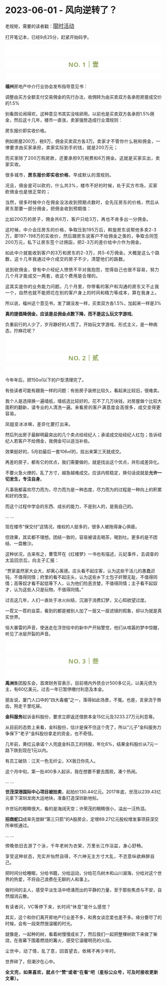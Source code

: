 # 2023-06-01 - 风向逆转了？

<p style="visibility: visible;">老规矩，需要的读者戳：<a class="weapp_text_link js_weapp_entry wx_tap_link js_wx_tap_highlight" style="font-size: 17px; visibility: visible;" data-miniprogram-appid="wx2e9d304ca0c18079" data-miniprogram-path="pages/home/dashboard/index" data-miniprogram-nickname="天叙小馆" href="" data-miniprogram-type="text" data-miniprogram-servicetype="">限时活动</a></p><p style="visibility: visible;">打开笔记本，已经9点25分，赶紧开始码字。</p><p style="outline: 0px;font-family: system-ui, -apple-system, BlinkMacSystemFont, &quot;Helvetica Neue&quot;, &quot;PingFang SC&quot;, &quot;Hiragino Sans GB&quot;, &quot;Microsoft YaHei UI&quot;, &quot;Microsoft YaHei&quot;, Arial, sans-serif;letter-spacing: 0.544px;white-space: normal;background-color: rgb(255, 255, 255);visibility: visible;"><br style="outline: 0px;visibility: visible;"><br style="outline: 0px;visibility: visible;"></p><p style="outline: 0px;letter-spacing: 0.544px;white-space: normal;color: rgb(34, 34, 34);font-family: -apple-system-font, system-ui, &quot;Helvetica Neue&quot;, &quot;PingFang SC&quot;, &quot;Hiragino Sans GB&quot;, &quot;Microsoft YaHei UI&quot;, &quot;Microsoft YaHei&quot;, Arial, sans-serif;background-color: rgb(255, 255, 255);text-align: center;visibility: visible;"><span style="outline: 0px;font-weight: bold;line-height: 25px;color: rgb(149, 169, 103);font-size: 20px;visibility: visible;">NO. 1｜壹</span></p><p style="outline: 0px;letter-spacing: 0.544px;white-space: normal;color: rgb(34, 34, 34);font-family: -apple-system-font, system-ui, &quot;Helvetica Neue&quot;, &quot;PingFang SC&quot;, &quot;Hiragino Sans GB&quot;, &quot;Microsoft YaHei UI&quot;, &quot;Microsoft YaHei&quot;, Arial, sans-serif;background-color: rgb(255, 255, 255);text-align: center;visibility: visible;"><br style="outline: 0px;visibility: visible;"></p><p style="visibility: visible;"><strong style="visibility: visible;">福州</strong>房地产中介行业协会发布指导意见书：<br style="visibility: visible;"></p><p style="visibility: visible;">调整由买方全额支付交易佣金的先行办法，收佣转为由买卖双方各承担房屋成交价的1.5%</p><p style="visibility: visible;">别看舆论闹得欢，这种意见书其实没啥卵用。以前也是买卖双方各承担1.5%佣金，然后这十几年，楼市一直涨，卖家强势造成行业潜规则：</p><p style="visibility: visible;">房东报价即实收价格。<br style="visibility: visible;"></p><p style="visibility: visible;">例如房屋200万，税9万，佣金买卖双方各3万。<span style="letter-spacing: 0.578px; visibility: visible;">卖家才不管你什么税和佣金，一律要求</span><span style="letter-spacing: 0.578px; visibility: visible;">由买家承担，卖家实际到手的钱，就是200万元；</span></p><p style="visibility: visible;"><span style="letter-spacing: 0.578px; visibility: visible;">而买家除了200万购房款，还要承担9万税费和6万佣金。这就是买家实出，卖家实收。</span></p><p style="visibility: visible;"><span style="letter-spacing: 0.578px; visibility: visible;">很多城市，<strong style="visibility: visible;">房东报价即实收价格</strong>，早成默认的潜规则。<br style="visibility: visible;"></span></p><p style="visibility: visible;"><span style="letter-spacing: 0.578px; visibility: visible;">况且，佣金是可以砍的，什么共3%，楼市不好的时候，处于买方市场，买家砍佣金也是很正常的；</span></p><p style="visibility: visible;"><span style="letter-spacing: 0.578px; visibility: visible;">当然，很多时候中介在佣金没法收到预期点数时，会先压房东的价格，然后从房东那要一部分佣金，把佣金收到预期值：<br style="visibility: visible;"></span></p><p style="visibility: visible;"><span style="letter-spacing: 0.578px; visibility: visible;">比如200万的房子，佣金共6万，客户只给3万，再也不肯多出一分佣金。</span></p><p style="visibility: visible;"><span style="letter-spacing: 0.578px; visibility: visible;">这时候，中介会压房东的价格，争取压到195万后，斡旋房东说帮他多卖2-3万，即197-198万的实收价，然后跟房东说客户不给佣金之类的，争取合同签200万元，私下让房东签个过佣函，把2-3万的差价给中介作为佣金。</span></p><p style="visibility: visible;"><span style="letter-spacing: 0.578px; visibility: visible;">如此中介就能收到客户的3万和房东的2-3万，共5-6万佣金。大概是这么个路数，这十几年我通过中介成交的房子不少，清楚他们的路数。<br style="visibility: visible;"></span></p><p><span style="letter-spacing: 0.578px;">说到砍佣金，曾有中介经纪人愤愤不平对我抱怨，觉得自己也很不容易，努力几个月才能成交一两套，收这个费用是合理的。<br></span></p><p><span style="letter-spacing: 0.578px;">这其实是你的业务能力问题。几个月里，你带看的客户和沟通的房东又不止我一个，自然也就不能把花在别的客户身上的时间和精力等成本，算在我身上。<br></span></p><p>所以说，福州这个意见书，发了跟没发一样，买卖双方各1.5%，加起来一样是3%</p><p><strong>真的提倡降佣金，应该是总佣金点数下降，而不是这么玩文字游戏</strong>。<br></p><p>负重前行的人少了，岁月静好的人慌了。开始玩文字游戏、形式主义，是一种病态，拧麻花呢？</p><p style="outline: 0px;font-family: system-ui, -apple-system, BlinkMacSystemFont, &quot;Helvetica Neue&quot;, &quot;PingFang SC&quot;, &quot;Hiragino Sans GB&quot;, &quot;Microsoft YaHei UI&quot;, &quot;Microsoft YaHei&quot;, Arial, sans-serif;letter-spacing: 0.544px;white-space: normal;background-color: rgb(255, 255, 255);visibility: visible;"><br style="outline: 0px;visibility: visible;"><br style="outline: 0px;visibility: visible;"></p><p style="outline: 0px;letter-spacing: 0.544px;white-space: normal;color: rgb(34, 34, 34);font-family: -apple-system-font, system-ui, &quot;Helvetica Neue&quot;, &quot;PingFang SC&quot;, &quot;Hiragino Sans GB&quot;, &quot;Microsoft YaHei UI&quot;, &quot;Microsoft YaHei&quot;, Arial, sans-serif;background-color: rgb(255, 255, 255);text-align: center;visibility: visible;"><span style="outline: 0px;font-weight: bold;line-height: 25px;color: rgb(149, 169, 103);font-size: 20px;visibility: visible;">NO. 2｜贰</span></p><p style="outline: 0px;letter-spacing: 0.544px;white-space: normal;color: rgb(34, 34, 34);font-family: -apple-system-font, system-ui, &quot;Helvetica Neue&quot;, &quot;PingFang SC&quot;, &quot;Hiragino Sans GB&quot;, &quot;Microsoft YaHei UI&quot;, &quot;Microsoft YaHei&quot;, Arial, sans-serif;background-color: rgb(255, 255, 255);text-align: center;visibility: visible;"><br style="outline: 0px;visibility: visible;"></p><p>今年年后，把150㎡以下的户型清理完了。<br></p><p>有些读者可能有跟我一样的问题：有些房子装修比较久，看起来比较旧，很难卖。</p><p>我个人是选择换一遍墙纸，墙纸选比较好的，花不了几万块钱，对房屋做个比较大面积的翻新，请专业的人清洗一遍。来<span style="letter-spacing: 0.578px;">看</span><span style="letter-spacing: 0.578px;">房的</span><span style="letter-spacing: 0.578px;">客户满意度会高很多，成交变得更容易。</span><span style="letter-spacing: 0.578px;"></span></p><p><span style="letter-spacing: 0.578px;">凤姐变冰冰嘛，差异化要打出来。<br></span></p><p>然后列出房子最鲜明最突出的几个卖点给经纪人；承诺成交给经纪人红包；告诉经纪人若客户不给佣金，我佣金可以适当补些。<br></p><p>效果挺好的，5月初最后一套106㎡的，挂出来第三天就成交。<br></p><p>再差的房子，都有它的优点，我们需要做的，就是找出这个优点，并形成差异化。</p><p>不要火急火燎的，乱了方寸，越急越难成交。应该内核稳定，换句话说就是<strong>允许一切发生，专注自身</strong>。</p><p>凡事我都喜欢尽力而为，尽力而为是一种态度，尽力而为的过程是一种向上的积累和好的改变。</p><p>而这个过程中学会的东西、成长的能力，不是别人的，是我自己的。</p><p>... ...<br></p><p>现在楼市“保交付”这情况，维权的人挺多的，很多人被拖得身心俱疲。<br></p><p>但效果，其实都不理想。团结一致的，容易被请去喝茶，喝到吐。更多的是不团结、一盘散沙。<br></p><p>这种状况，古来有之，曹雪芹在《红楼梦》一书也有描述，<span style="letter-spacing: 0.034em;">元妃事件，去调查的太监回京后，向</span><span style="letter-spacing: 0.034em;">主子汇报</span><span style="letter-spacing: 0.034em;">：</span></p><p>“贾家虽然家大业大，却离心离德。庄头看不起庄客，认为这些干活儿的愚蠢迟钝，不值得同情；府里的看不起庄头，认为这些乡下土包子奸猾无耻，不值得同情；高等奴才看不起低等下人，认为他们险恶贪婪，不值得同情；主子看不起奴才，认为这些人只是玩物，不值得同情。”</p><p>过去这几年，人们一直处于冰火纠结，沉溺于消费幻梦，又心知欲望过度。</p><p>一茬又一茬的韭菜，看到的都是被别人加了一层又一层滤镜的假象，却以为就是真实世界。</p><p>恒大暴雷的声音，使迷走在浮世绘中的新中产开始警觉，他们从喧嚣的梦中惊醒，听见了冰层开裂的声音。</p><p style="outline: 0px;font-family: system-ui, -apple-system, BlinkMacSystemFont, &quot;Helvetica Neue&quot;, &quot;PingFang SC&quot;, &quot;Hiragino Sans GB&quot;, &quot;Microsoft YaHei UI&quot;, &quot;Microsoft YaHei&quot;, Arial, sans-serif;letter-spacing: 0.544px;white-space: normal;background-color: rgb(255, 255, 255);visibility: visible;"><br style="outline: 0px;visibility: visible;"><br style="outline: 0px;visibility: visible;"></p><p style="outline: 0px;letter-spacing: 0.544px;white-space: normal;color: rgb(34, 34, 34);font-family: -apple-system-font, system-ui, &quot;Helvetica Neue&quot;, &quot;PingFang SC&quot;, &quot;Hiragino Sans GB&quot;, &quot;Microsoft YaHei UI&quot;, &quot;Microsoft YaHei&quot;, Arial, sans-serif;background-color: rgb(255, 255, 255);text-align: center;visibility: visible;"><span style="outline: 0px;font-weight: bold;line-height: 25px;color: rgb(149, 169, 103);font-size: 20px;visibility: visible;">NO. 3｜叁</span></p><p style="outline: 0px;letter-spacing: 0.544px;white-space: normal;color: rgb(34, 34, 34);font-family: -apple-system-font, system-ui, &quot;Helvetica Neue&quot;, &quot;PingFang SC&quot;, &quot;Hiragino Sans GB&quot;, &quot;Microsoft YaHei UI&quot;, &quot;Microsoft YaHei&quot;, Arial, sans-serif;background-color: rgb(255, 255, 255);text-align: center;visibility: visible;"><br style="outline: 0px;visibility: visible;"></p><p><strong>禹洲</strong>集团股东会，首席财务官表示，目前境内外债合计500多亿元，以美元债为主，有60亿美元，过去一年已暂停缴付利息及本金。</p><p>朋友说，厦门人口中的“四大毒瘤”之一，落得如此场景，不冤。也是，言泉流于唇齿，狗走千里吃屎。</p><p><strong>金科服务</strong>起诉金科股份，要求立即返还借款本金15亿元及3233.27万元利息等。</p><p>从目前的态势上来看，金科股份，估计是保不住这个壳了，所以“儿子”金科服务力争保下“老子”金科股份拿走的资金，也不奇怪。</p><p>几年前，黄红云承诺个人兜底金科员工的持股，年化6%，结果金科股价从7元一路下跌到现在1元以内。</p><p>有员工破防：江天一色无纤尘，XX我日你先人。</p><p>这个月中旬，第一批400多人起诉，我在想要不要去围观，凑个热闹。</p><p>... ...<br></p><p><strong>世茂深港国际中心项目被拍卖</strong>，起拍价130.44亿元。2017年底，世茂以239.43亿元拿下深圳龙岗大运地块，准备打造深圳新地标。</p><p>许世坛的眼睛很大，看的是海阔天空；许荣茂的眼睛很小，溢出一汪热泪。</p><p><strong>招商蛇口</strong>成率先尝鲜“第三只箭”的A股房企，定增89.27亿元股权增发事项获深交所审核通过。</p><p>... ...</p><p><span style="letter-spacing: 0.578px;">傍晚依旧去游了个泳，</span><span style="letter-spacing: 0.578px;">千年老树为衣架，万里长江作浴盆，身心</span><span style="letter-spacing: 0.578px;">舒畅</span><span style="letter-spacing: 0.578px;">。</span></p><p><span style="letter-spacing: 0.578px;"></span><span style="letter-spacing: 0.578px;">享受这种状态，充实并怡然自得，不六神无主方寸大乱，不恣意纵欲麻醉自己</span><span style="letter-spacing: 0.578px;">。</span></p><p>把时间分给睡眠，分给书籍，分给运动，分给花鸟树木和山川湖海，分给对这个世界的热爱，不将自己浪费在无聊的人和事上。</p><p>做时间的主人，感受平淡生活中喷涌而出的平静的力量，至于那些焦虑与不安，自然烟消云散。</p><p><span style="letter-spacing: 0.578px;">有读者问，VC等停下来，长时间“休息”是什么感觉？</span></p><p>其实，这个和你们离开房地产行业差不多，和男女谈恋爱也差不多。缘分要尽了的时候，会有一段突然很温暖的时光。</p><p>就像是，一起种的树，看着树慢慢成长了，然后我们一起把整棵树砍下来做了柴烧，在夜幕下围着燃烧的篝火，感受它温暖明亮的火焰。</p><p><span style="letter-spacing: 0.578px;">尘世中，动了情，乱了意，回首望去，依稀不再少年时。</span></p><p>世界碎了，但潮汐在心中。</p><p style="margin-bottom: 0px;"><strong style="outline: 0px;font-family: system-ui, -apple-system, BlinkMacSystemFont, &quot;Helvetica Neue&quot;, &quot;PingFang SC&quot;, &quot;Hiragino Sans GB&quot;, &quot;Microsoft YaHei UI&quot;, &quot;Microsoft YaHei&quot;, Arial, sans-serif;letter-spacing: 0.544px;white-space: normal;background-color: rgb(255, 255, 255);color: rgb(34, 34, 34);font-size: 16px;"><span style="outline: 0px;font-size: 14px;">全文完，如果喜欢，就点个“赞”或者“在看”吧（星标公众号，可及时接收更新文章）。</span></strong></p><p style="display: none;"><mp-style-type data-value="3"></mp-style-type></p>